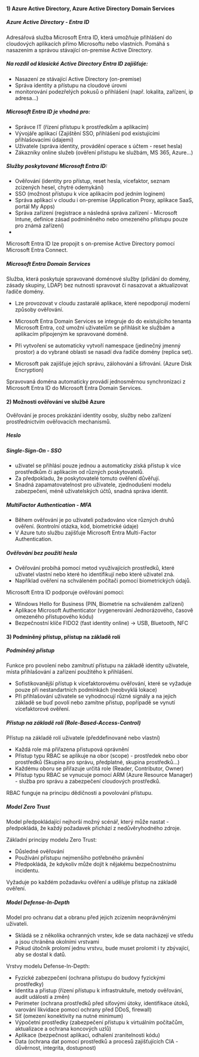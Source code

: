 #### 1) Azure Active Directory, Azure Active Directory Domain Services

##### Azure Active Directory - Entra ID

Adresářová služba Microsoft Entra ID, která umožňuje přihlášení do cloudových aplikacích přímo Microsoftu nebo vlastních.
Pomáhá s nasazením a správou stávající on-premise Active Directory.
##### Na rozdíl od klasické Active Directory Entra ID zajišťuje:
- Nasazení ze stávající Active Directory (on-premise)
- Správa identity a přístupu na cloudové úrovni
- monitorování podezřelých pokusů o přihlášení (např. lokalita, zařízení, ip adresa...)
##### Microsoft Entra ID je vhodná pro:
- Správce IT (řízení přístupu k prostředkům a aplikacím)
- Vývojáře aplikací (Zajištění SSO, přihlášení pod existujícími přihlašovacími údajemi)
- Uživatele (správa identity, provádění operace s účtem - reset hesla)
- Zákazníky online služeb (ověření přístupu ke službám, MS 365, Azure...)
##### Služby poskytované Microsoft Entra ID:
- Ověřování (identity pro přístup, reset hesla, vícefaktor, seznam zcizených hesel, chytré odemykání)
- SSO (možnost přístupu k více aplikacím pod jedním loginem)
- Správa aplikací v cloudu i on-premise (Application Proxy, aplikace SaaS, portál My Apps)
- Správa zařízení (registrace a následná správa zařízení - Microsoft Intune, definice zásad podmíněného nebo omezeného přístupu pouze pro známá zařízení)
-
Microsoft Entra ID lze propojit s on-premise Active Directory pomocí Microsoft Entra Connect.

##### Microsoft Entra Domain Services

 Služba, která poskytuje spravované doménové služby (přidání do domény, zásady skupiny, LDAP) bez nutnosti spravovat či nasazovat a aktualizovat řadiče domény.

- Lze provozovat v cloudu zastaralé aplikace, které nepodporují moderní způsoby ověřování.

- Microsoft Entra Domain Services se integruje do do existujícího tenanta Microsoft Entra, což umožní uživatelům se přihlásit ke službám a aplikacím připojeným ke spravované doméně.

- Při vytvoření se automaticky vytvoří namespace (jedinečný jmenný prostor) a do vybrané oblasti se nasadí dva řadiče domény (replica set).

- Microsoft pak zajišťuje jejich správu, zálohování a šifrování. (Azure Disk Encryption)

Spravovaná doména automaticky provádí jednosměrnou synchronizaci z Microsoft Entra ID do Microsoft Entra Domain Services.

#### 2) Možnosti ověřování ve službě Azure

Ověřování je proces prokázání identity osoby, služby nebo zařízení prostřednictvím ověřovacích mechanismů.

##### Heslo
##### Single-Sign-On - SSO
- uživatel se přihlásí pouze jednou a automaticky získá přístup k více prostředkům či aplikacím od různých poskytovatelů.
- Za předpokladu, že poskytovatelé tomuto ověření důvěřují.
- Snadná zapamatovatelnost pro uživatele, zjednodušení modelu zabezpečení, méně uživatelských účtů, snadná správa identit.
##### MultiFactor Authentication - MFA
- Během ověřování je po uživateli požadováno více různých druhů ověření. (kontrolní otázka, kód, biometrické údaje)
- V Azure tuto službu zajišťuje Microsoft Entra Multi-Factor Authentication.
##### Ověřování bez použití hesla
- Ověřování probíhá pomocí metod využívajících prostředků, které uživatel vlastní nebo které ho identifikují nebo které uživatel zná.
- Například ověření na schváleném počítači pomocí biometrických údajů.

Microsoft Entra ID podporuje ověřování pomocí:
- Windows Hello for Business (PIN, Biometrie na schváleném zařízení)
- Aplikace Microsoft Authenticator (vygenerování Jednorázového, časově omezeného přístupového kódu)
- Bezpečnostní klíče FIDO2 (fast identity online)
	-> USB, Bluetooth, NFC 

#### 3) Podmíněný přístup, přístup na základě rolí

##### Podmíněný přistup

 Funkce pro povolení nebo zamítnutí přístupu na základě identity uživatele, místa přihlašování a zařízení použitého k přihlášení.
- Sofistikovanější přístup k vícefaktorovému ověřování, které se vyžaduje pouze při nestandartních podmínkách (neobvyklá lokace)
- Při přihlašování uživatele se vyhodnocují různé signály a na jejich základě se buď povolí nebo zamítne přistup, popřípadě se vynutí vícefaktorové ověření.

##### Přistup na základě rolí (Role-Based-Access-Control)

Přístup na základě rolí uživatele (předdefinované nebo vlastní)
- Každá role má přiřazena přistupová oprávnění
- Přistup typu RBAC se aplikuje na obor (scope) - prostředek nebo obor prostředků (Skupina pro správu, předplatné, skupina prostředků...)
- Každému oboru se přiřazuje určitá role (Reader, Contributor, Owner)
- Přístup typu RBAC se vynucuje pomocí ARM (Azure Resource Manager) - služba pro správu a zabezpečení cloudových prostředků.

RBAC funguje na principu dědičnosti a povolování přístupu.

##### Model Zero Trust

Model předpokládající nejhorší možný scénář, který může nastat - předpokládá, že každý požadavek přichází z nedůvěryhodného zdroje.

Základní principy modelu Zero Trust:
- Důsledné ověřování
- Používání přístupu nejmenšího potřebného právnění
- Předpokládá, že kdykoliv může dojít k nějakému bezpečnostnímu incidentu.

Vyžaduje po každém požadavku ověření a uděluje přístup na základě ověření.
##### Model Defense-In-Depth

Model pro ochranu dat a obranu před jejich zcizením neoprávněnými uživateli.
- Skládá se z několika ochranných vrstev, kde se data nacházejí ve středu a jsou chráněna okolními vrstvami
- Pokud útočník prolomí jednu vrstvu, bude muset prolomit i ty zbývající, aby se dostal k datů.

Vrstvy modelu Defense-In-Depth:
- Fyzické zabezpečení (ochrana přístupu do budovy fyzickými prostředky)
- Identita a přistup (řízení přístupu k infrastruktuře, metody ověřování, audit událostí a změn)
- Perimeter (ochrana prostředků před síťovými útoky, identifikace útoků, varování likvidace pomocí ochrany před DDoS, firewall)
- Síť (omezení konektivity na nutné minimum)
- Výpočetní prostředky (zabezpečení přístupu k virtuálním počítačům, aktualizace a ochrana koncových uzlů)
- Aplikace (bezpečnost aplikací, odhalení zranitelnosti kódu)
- Data (ochrana dat pomocí prostředků a procesů zajišťujících CIA - důvěrnost, integrita, dostupnost)
